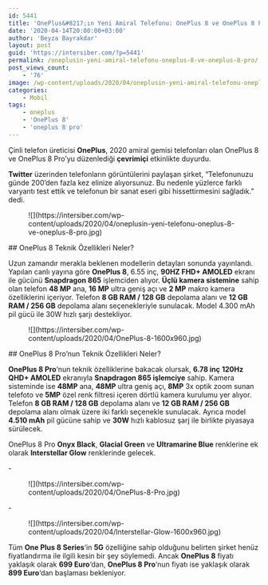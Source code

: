 ```yaml
---
id: 5441
title: 'OnePlus&#8217;ın Yeni Amiral Telefonu: OnePlus 8 ve OnePlus 8 Pro'
date: '2020-04-14T20:00:00+03:00'
author: 'Beyza Bayrakdar'
layout: post
guid: 'https://intersiber.com/?p=5441'
permalink: /oneplusin-yeni-amiral-telefonu-oneplus-8-ve-oneplus-8-pro/
post_views_count:
    - '76'
image: /wp-content/uploads/2020/04/oneplusin-yeni-amiral-telefonu-oneplus-8-ve-oneplus-8-pro.jpg
categories:
    - Mobil
tags:
    - oneplus
    - 'OnePlus 8'
    - 'oneplus 8 pro'
---
```


Çinli telefon üreticisi **OnePlus**, 2020 amiral gemisi telefonları olan OnePlus 8 ve OnePlus 8 Pro’yu düzenlediği **çevrimiçi** etkinlikte duyurdu.

**Twitter** üzerinden telefonların görüntülerini paylaşan şirket, “Telefonunuzu günde 200’den fazla kez elinize alıyorsunuz. Bu nedenle yüzlerce farklı varyantı test ettik ve telefonun bir sanat eseri gibi hissettirmesini sağladık.” dedi.

<figure class="wp-block-image size-large">![](https://intersiber.com/wp-content/uploads/2020/04/oneplusin-yeni-telefonu-oneplus-8-ve-oneplus-8-pro.jpg)</figure>## OnePlus 8 Teknik Özellikleri Neler?

Uzun zamandır merakla beklenen modellerin detayları sonunda yayınlandı. Yapılan canlı yayına göre **OnePlus 8**, 6.55 inç, **90HZ FHD+ AMOLED** ekranı ile gücünü **Snapdragon 865** işlemciden alıyor. **Üçlü kamera sistemine** sahip olan telefon **48 MP** ana, **16 MP** ultra geniş açı ve **2 MP** makro kamera özelliklerini içeriyor. Telefon **8 GB RAM / 128 GB** depolama alanı ve **12 GB RAM / 256 GB** depolama alanı seçenekleriyle sunulacak. Model 4.300 mAh pil gücü ile 30W hızlı şarjı destekliyor.

<figure class="wp-block-image size-large">![](https://intersiber.com/wp-content/uploads/2020/04/OnePlus-8-1600x960.jpg)</figure>## OnePlus 8 Pro’nun Teknik Özellikleri Neler?

**OnePlus 8 Pro**‘nun teknik özelliklerine bakacak olursak, **6.78 inç** **120Hz QHD+ AMOLED** ekranıyla **Snapdragon 865 işlemciye** sahip. Kamera sisteminde ise **48MP** ana, **48MP** ultra geniş açı, **8MP** 3x optik zoom sunan telefoto ve **5MP** özel renk filtresi içeren dörtlü kamera kurulumu yer alıyor. Telefon **8 GB RAM / 128 GB** depolama alanı ve **12 GB RAM / 256 GB** depolama alanı olmak üzere iki farklı seçenekle sunulacak. Ayrıca model **4.510 mAh** pil gücüne sahip ve **30W** hızlı kablosuz şarj ile birlikte piyasaya sürülecek.

OnePlus 8 Pro **Onyx Black**, **Glacial Green** ve **Ultramarine Blue** renklerine ek olarak **Interstellar Glow** renklerinde gelecek.

<div class="wp-block-jetpack-slideshow aligncenter" data-effect="slide"><div class="wp-block-jetpack-slideshow_container swiper-container">- <figure>![](https://intersiber.com/wp-content/uploads/2020/04/OnePlus-8-Pro.jpg)</figure>
- <figure>![](https://intersiber.com/wp-content/uploads/2020/04/Interstellar-Glow-1600x960.jpg)</figure>

<a class="wp-block-jetpack-slideshow_button-prev swiper-button-prev swiper-button-white" role="button"></a><a class="wp-block-jetpack-slideshow_button-next swiper-button-next swiper-button-white" role="button"></a><a aria-label="Pause Slideshow" class="wp-block-jetpack-slideshow_button-pause" role="button"></a><div class="wp-block-jetpack-slideshow_pagination swiper-pagination swiper-pagination-white"></div></div></div>Tüm **One Plus 8 Series**‘in **5G** özelliğine sahip olduğunu belirten şirket henüz fiyatlandırma ile ilgili kesin bir şey söylemedi. Ancak **OnePlus 8** fiyatı yaklaşık olarak **699 Euro**‘dan, **OnePlus 8 Pro**‘nun fiyatı ise yaklaşık olarak **899 Euro**‘dan başlaması bekleniyor.